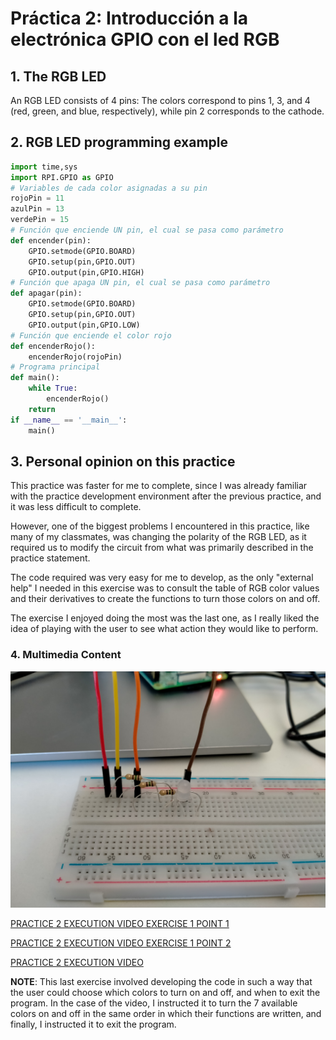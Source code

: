 # Práctica 2: Introducción a la electrónica GPIO con el led RGB

## 1. The RGB LED

An RGB LED consists of 4 pins: The colors correspond to pins 1, 3, and 4 (red, green, and blue, respectively), while pin 2 corresponds to the cathode.

## 2. RGB LED programming example

```py
import time,sys
import RPI.GPIO as GPIO
# Variables de cada color asignadas a su pin
rojoPin = 11
azulPin = 13
verdePin = 15
# Función que enciende UN pin, el cual se pasa como parámetro
def encender(pin):
	GPIO.setmode(GPIO.BOARD)
	GPIO.setup(pin,GPIO.OUT)
	GPIO.output(pin,GPIO.HIGH)
# Función que apaga UN pin, el cual se pasa como parámetro
def apagar(pin):
	GPIO.setmode(GPIO.BOARD)
	GPIO.setup(pin,GPIO.OUT)
	GPIO.output(pin,GPIO.LOW)
# Función que enciende el color rojo
def encenderRojo():
	encenderRojo(rojoPin)
# Programa principal
def main():
	while True:
		encenderRojo()
	return
if __name__ == '__main__':
	main()
```

## 3. Personal opinion on this practice

This practice was faster for me to complete, since I was already familiar with the practice development environment after the previous practice, and it was less difficult to complete.

However, one of the biggest problems I encountered in this practice, like many of my classmates, was changing the polarity of the RGB LED, as it required us to modify the circuit from what was primarily described in the practice statement.

The code required was very easy for me to develop, as the only "external help" I needed in this exercise was to consult the table of RGB color values ​​and their derivatives to create the functions to turn those colors on and off.

The exercise I enjoyed doing the most was the last one, as I really liked the idea of ​​playing with the user to see what action they would like to perform.

### 4. Multimedia Content

<p align="center">
  <img src="https://github.com/aleon2020/SYA_2022-2023/blob/main/Pr%C3%A1cticas/Pr%C3%A1ctica%202:%20Introducci%C3%B3n%20a%20la%20electr%C3%B3nica%20GPIO%20con%20el%20LED%20RGB/media/Imagen%20Circuito%20Pr%C3%A1ctica%202.jpg?raw=true">
</p>

[PRACTICE 2 EXECUTION VIDEO EXERCISE 1 POINT 1](https://github.com/aleon2020/SYA_2022-2023/blob/main/Pr%C3%A1cticas/Pr%C3%A1ctica%202%3A%20Introducci%C3%B3n%20a%20la%20electr%C3%B3nica%20GPIO%20con%20el%20LED%20RGB/media/Video%20Ejecuci%C3%B3n%20Pr%C3%A1ctica%202%20Ejercicio%201%20Apartado%201.mp4)

[PRACTICE 2 EXECUTION VIDEO EXERCISE 1 POINT 2](https://github.com/aleon2020/SYA_2022-2023/blob/main/Pr%C3%A1cticas/Pr%C3%A1ctica%202%3A%20Introducci%C3%B3n%20a%20la%20electr%C3%B3nica%20GPIO%20con%20el%20LED%20RGB/media/Video%20Ejecuci%C3%B3n%20Pr%C3%A1ctica%202%20Ejercicio%201%20Apartado%202.mp4)

[PRACTICE 2 EXECUTION VIDEO](https://github.com/aleon2020/SYA_2022-2023/blob/main/Pr%C3%A1cticas/Pr%C3%A1ctica%202%3A%20Introducci%C3%B3n%20a%20la%20electr%C3%B3nica%20GPIO%20con%20el%20LED%20RGB/media/Video%20Ejecuci%C3%B3n%20Pr%C3%A1ctica%202%20Ejercicio%202.mp4)

**NOTE**: This last exercise involved developing the code in such a way that the user could choose which colors to turn on and off, and when to exit the program. In the case of the video, I instructed it to turn the 7 available colors on and off in the same order in which their functions are written, and finally, I instructed it to exit the program.
